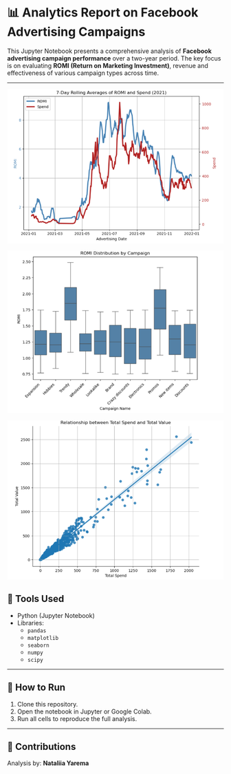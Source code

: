 # 📊 Analytics Report on Facebook Advertising Campaigns

This Jupyter Notebook presents a comprehensive analysis of **Facebook advertising campaign performance** over a two-year period. The key focus is on evaluating **ROMI (Return on Marketing Investment)**, revenue and effectiveness of various campaign types across time.

---

![Rolling_ROMI](rolling_romi.png)

![ROMI](romi.png)

![Fb-Ad](Facebook-Ad-Camp.png)

## 🧰 Tools Used

- Python (Jupyter Notebook)
- Libraries:
  - `pandas`
  - `matplotlib`
  - `seaborn`
  - `numpy`
  - `scipy`

---

## 📌 How to Run

1. Clone this repository.
2. Open the notebook in Jupyter or Google Colab.
3. Run all cells to reproduce the full analysis.

---

## 🙌 Contributions

Analysis by: **Nataliia Yarema**  
